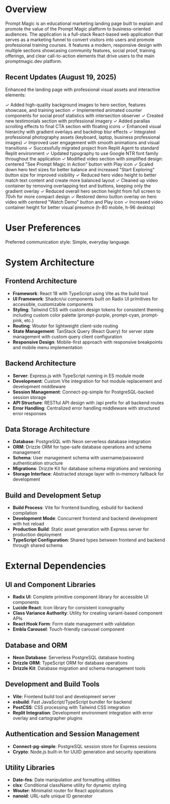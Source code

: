 # Overview

Prompt Magic is an educational marketing landing page built to explain and promote the value of the Prompt Magic platform to business-oriented audiences. The application is a full-stack React-based web application that serves as a marketing funnel to convert visitors into users and promote professional training courses. It features a modern, responsive design with multiple sections showcasing community features, social proof, training offerings, and clear call-to-action elements that drive users to the main promptmagic.dev platform.

## Recent Updates (August 19, 2025)

Enhanced the landing page with professional visual assets and interactive elements:

✓ Added high-quality background images to hero section, features showcase, and training section
✓ Implemented animated counter components for social proof statistics with intersection observer
✓ Created new testimonials section with professional imagery 
✓ Added parallax scrolling effects to final CTA section with floating icons
✓ Enhanced visual hierarchy with gradient overlays and backdrop blur effects
✓ Integrated professional photography assets (keyboard, laptop, business professional images)
✓ Improved user engagement with smooth animations and visual transitions
✓ Successfully migrated project from Replit Agent to standard Replit environment
✓ Updated typography to use Google NTR font family throughout the application
✓ Modified video section with simplified design: centered "See Prompt Magic in Action" button with Play icon
✓ Scaled down hero text sizes for better balance and increased "Start Exploring" button size for improved visibility
✓ Reduced hero video height to better match text content and create more balanced layout
✓ Cleaned up video container by removing overlapping text and buttons, keeping only the gradient overlay
✓ Reduced overall hero section height from full screen to 70vh for more compact design
✓ Restored demo button overlay on hero video with centered "Watch Demo" button and Play icon
✓ Increased video container height for better visual presence (h-80 mobile, h-96 desktop)

# User Preferences

Preferred communication style: Simple, everyday language.

# System Architecture

## Frontend Architecture
- **Framework**: React 18 with TypeScript using Vite as the build tool
- **UI Framework**: Shadcn/ui components built on Radix UI primitives for accessible, customizable components
- **Styling**: Tailwind CSS with custom design tokens for consistent theming including custom color palette (prompt-purple, prompt-cyan, prompt-pink, etc.)
- **Routing**: Wouter for lightweight client-side routing
- **State Management**: TanStack Query (React Query) for server state management with custom query client configuration
- **Responsive Design**: Mobile-first approach with responsive breakpoints and mobile menu implementation

## Backend Architecture
- **Server**: Express.js with TypeScript running in ES module mode
- **Development**: Custom Vite integration for hot module replacement and development middleware
- **Session Management**: Connect-pg-simple for PostgreSQL-backed session storage
- **API Structure**: RESTful API design with /api prefix for all backend routes
- **Error Handling**: Centralized error handling middleware with structured error responses

## Data Storage Architecture
- **Database**: PostgreSQL with Neon serverless database integration
- **ORM**: Drizzle ORM for type-safe database operations and schema management
- **Schema**: User management schema with username/password authentication structure
- **Migrations**: Drizzle Kit for database schema migrations and versioning
- **Storage Interface**: Abstracted storage layer with in-memory fallback for development

## Build and Development Setup
- **Build Process**: Vite for frontend bundling, esbuild for backend compilation
- **Development Mode**: Concurrent frontend and backend development with hot reload
- **Production Build**: Static asset generation with Express server for production deployment
- **TypeScript Configuration**: Shared types between frontend and backend through shared schema

# External Dependencies

## UI and Component Libraries
- **Radix UI**: Complete primitive component library for accessible UI components
- **Lucide React**: Icon library for consistent iconography
- **Class Variance Authority**: Utility for creating variant-based component APIs
- **React Hook Form**: Form state management with validation
- **Embla Carousel**: Touch-friendly carousel component

## Database and ORM
- **Neon Database**: Serverless PostgreSQL database hosting
- **Drizzle ORM**: TypeScript ORM for database operations
- **Drizzle Kit**: Database migration and schema management tools

## Development and Build Tools
- **Vite**: Frontend build tool and development server
- **esbuild**: Fast JavaScript/TypeScript bundler for backend
- **PostCSS**: CSS processing with Tailwind CSS integration
- **Replit Integration**: Development environment integration with error overlay and cartographer plugins

## Authentication and Session Management
- **Connect-pg-simple**: PostgreSQL session store for Express sessions
- **Crypto**: Node.js built-in for UUID generation and security operations

## Utility Libraries
- **Date-fns**: Date manipulation and formatting utilities
- **clsx**: Conditional className utility for dynamic styling
- **Wouter**: Minimalist router for React applications
- **nanoid**: URL-safe unique ID generator